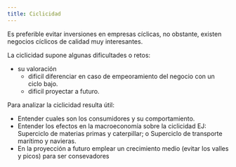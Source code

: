 ```yaml
---
title: Ciclicidad
---
```


Es preferible evitar inversiones en empresas cíclicas, no obstante, existen negocios cíclicos de calidad muy interesantes.

La ciclicidad supone algunas dificultades o retos:
- su valoración
    - dificil diferenciar en caso de empeoramiento del negocio con un ciclo bajo.
    - dificil proyectar a futuro.

Para analizar la ciclicidad resulta útil:
- Entender cuales son los consumidores y su comportamiento.
- Entender los efectos en la macroeconomía sobre la ciclicidad EJ: Superciclo de materias primas y caterpillar; o Superciclo de transporte marítimo y navieras.
- En la proyección a futuro emplear un crecimiento medio (evitar los valles y picos) para ser consevadores
